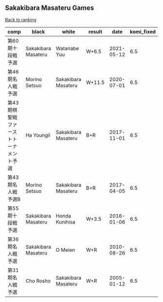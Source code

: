 ## Sakakibara Masateru Games

[Back to ranking](../../index.md)




| **comp** | **black** | **white** | **result** | **date** | **komi_fixed** | **kifu** | 
| --- | --- | --- | --- | --- | --- | --- |
| 第60期十段戦予選 | Sakakibara Masateru | Watanabe Yuu | W+6.5 | 2021-05-12 | 6.5 | [Kifu](https://kifudepot.net/kifucontents.php?id=sOs7fpq5V9vI7EufsAMfMQ%3D%3D) | 
| 第46期名人戦予選 | Morino Setsuo | Sakakibara Masateru | W+11.5 | 2020-07-01 | 6.5 | [Kifu](https://kifudepot.net/kifucontents.php?id=eQswxQ5RGbdjwoAfnrI2vA%3D%3D) | 
| 第43期棋聖戦ファーストトーナメント予選 | Ha Youngil | Sakakibara Masateru | B+R | 2017-11-01 | 6.5 | [Kifu](https://kifudepot.net/kifucontents.php?id=jMl8L6Go0l345ASft0lFjA%3D%3D) | 
| 第43期名人戦予選B | Morino Setsuo | Sakakibara Masateru | B+R | 2017-04-05 | 6.5 | [Kifu](https://kifudepot.net/kifucontents.php?id=yH4SfiuTP2AXbE4tfnKbNA%3D%3D) | 
| 第55期十段戦予選 | Sakakibara Masateru | Honda Kunihisa | W+3.5 | 2016-01-06 | 6.5 | [Kifu](https://kifudepot.net/kifucontents.php?id=DtNHsI%2FzdS%2BB%2B0%2BDp5doyA%3D%3D) | 
| 第36期名人戦予選 | Sakakibara Masateru | O Meien | W+R | 2010-08-26 | 6.5 | [Kifu](https://kifudepot.net/kifucontents.php?id=4rZHdRskRcHaW%2Fb0UpUhMQ%3D%3D) | 
| 第31期名人戦予選 | Cho Rosho | Sakakibara Masateru | W+R | 2005-01-12 | 6.5 | [Kifu](https://kifudepot.net/kifucontents.php?id=o2o%2BOtbzgkhpqPMbI0vN7A%3D%3D) |




